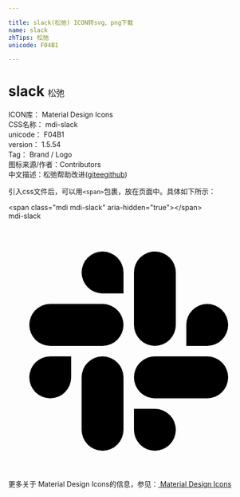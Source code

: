```yaml
---

title: slack(松弛) ICON转svg、png下载
name: slack
zhTips: 松弛
unicode: F04B1

---
```


# slack  <small style="font-size: 60%;font-weight: 100">松弛</small>


<div class="detail-page">
<p>
<span>
ICON库：
<span class="badge-secondary badge">Material Design Icons</span> 
</span>
<br/>
<span>
CSS名称：
<span class="badge-secondary badge">mdi-slack</span> 
</span>
<br/>
<span>
unicode：
<span class="badge-secondary badge">F04B1</span> 
</span>
<br/>
<span>
version：
<span class="badge-secondary badge">1.5.54</span> 
</span>
<br/>
<span>Tag：
<span class="badge-light badge">Brand / Logo</span>
</span>
<br/>
<span>图标来源/作者：<span class="badge-light badge">Contributors</span></span> 
<br/>
<span class="zh-detail">中文描述：<span class="badge-primary badge">松弛</span><span class="help-link"><span>帮助改进</span>(<a href="https://gitee.com/liuwave/icon-helper/edit/master/json/material/slack.json" target="_blank" rel="noopener noreferrer">gitee</a><a href="https://github.com/liuwave/icon-helper/edit/master/json/material/slack.json" target="_blank" rel="noopener noreferrer">github</a></span>)</span><br/>
</p>
</div>
<div class="alert alert-dark">
  <i class="mdi mdi-slack mdi-48px"></i>
  <i class="mdi mdi-slack mdi-36px"></i>
  <i class="mdi mdi-slack mdi-24px"></i>
  <i class="mdi mdi-slack mdi-18px"></i>
</div>
<div>
  <p>引入css文件后，可以用<code>&lt;span&gt;</code>包裹，放在页面中。具体如下所示：    
  </p>
  <div class="alert alert-primary" style="font-size: 14px">
    &lt;span class="mdi mdi-slack" aria-hidden="true"&gt;&lt;/span&gt;
    <copy-btn content='<span class="mdi mdi-slack" aria-hidden="true"></span>'></copy-btn>
  </div>
  <div class="alert alert-secondary">
    <i class="mdi mdi-slack"
    style="font-size: 24px"
    aria-hidden="true"></i> mdi-slack
    <copy-btn content="mdi-slack" btn-title="复制图标名称"></copy-btn>
  </div>
</div>
<div id="svg" class="svg-wrap">
<svg xmlns="http://www.w3.org/2000/svg" viewBox="0 0 24 24"><path d="M6,15A2,2 0 0,1 4,17A2,2 0 0,1 2,15A2,2 0 0,1 4,13H6V15M7,15A2,2 0 0,1 9,13A2,2 0 0,1 11,15V20A2,2 0 0,1 9,22A2,2 0 0,1 7,20V15M9,7A2,2 0 0,1 7,5A2,2 0 0,1 9,3A2,2 0 0,1 11,5V7H9M9,8A2,2 0 0,1 11,10A2,2 0 0,1 9,12H4A2,2 0 0,1 2,10A2,2 0 0,1 4,8H9M17,10A2,2 0 0,1 19,8A2,2 0 0,1 21,10A2,2 0 0,1 19,12H17V10M16,10A2,2 0 0,1 14,12A2,2 0 0,1 12,10V5A2,2 0 0,1 14,3A2,2 0 0,1 16,5V10M14,18A2,2 0 0,1 16,20A2,2 0 0,1 14,22A2,2 0 0,1 12,20V18H14M14,17A2,2 0 0,1 12,15A2,2 0 0,1 14,13H19A2,2 0 0,1 21,15A2,2 0 0,1 19,17H14Z" /></svg>
</div>
<detail full-name='mdi-slack'></detail>
    
<div><p>更多关于 Material Design Icons的信息，参见：<a target="_blank" href="https://iconhelper.cn/material.html"> Material Design Icons</a>
</p></div>
